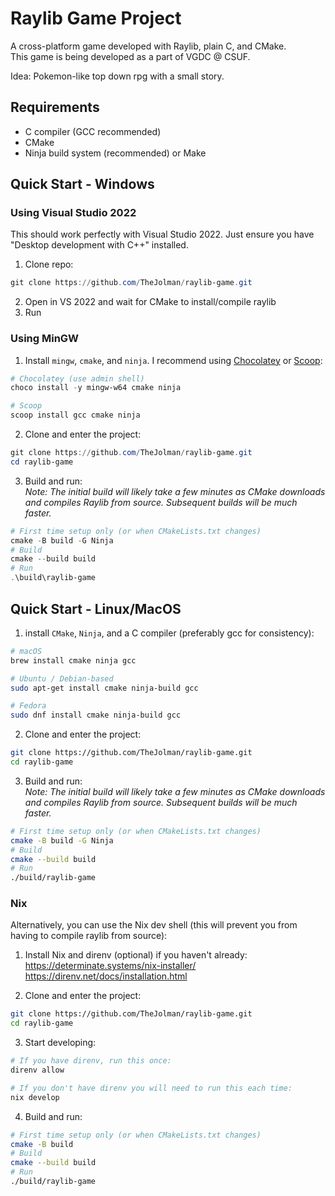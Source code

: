 # Raylib Game Project

A cross-platform game developed with Raylib, plain C, and CMake.  
This game is being developed as a part of VGDC @ CSUF.  
  
Idea: Pokemon-like top down rpg with a small story.  

## Requirements

- C compiler (GCC recommended)
- CMake
- Ninja build system (recommended) or Make

## Quick Start - Windows

### Using Visual Studio 2022

This should work perfectly with Visual Studio 2022. Just ensure you have "Desktop development with C++" installed.
1. Clone repo:
```ps1
git clone https://github.com/TheJolman/raylib-game.git
```
2. Open in VS 2022 and wait for CMake to install/compile raylib
3. Run

### Using MinGW

1. Install `mingw`, `cmake`, and `ninja`. I recommend using [Chocolatey](https://chocolatey.org/) or [Scoop](https://scoop.sh/):
```ps1
# Chocolatey (use admin shell)
choco install -y mingw-w64 cmake ninja

# Scoop
scoop install gcc cmake ninja
```

2. Clone and enter the project:
```ps1
git clone https://github.com/TheJolman/raylib-game.git
cd raylib-game
```

3. Build and run:  
*Note: The initial build will likely take a few minutes as CMake downloads and compiles Raylib from source.
Subsequent builds will be much faster.*
```ps1
# First time setup only (or when CMakeLists.txt changes)
cmake -B build -G Ninja
# Build
cmake --build build
# Run
.\build\raylib-game
```

## Quick Start - Linux/MacOS

1. install `CMake`, `Ninja`, and a C compiler (preferably gcc for consistency):
```bash
# macOS
brew install cmake ninja gcc

# Ubuntu / Debian-based
sudo apt-get install cmake ninja-build gcc

# Fedora
sudo dnf install cmake ninja-build gcc
```

2. Clone and enter the project:
```bash
git clone https://github.com/TheJolman/raylib-game.git
cd raylib-game
```

3. Build and run:  
*Note: The initial build will likely take a few minutes as CMake downloads and compiles Raylib from source.
Subsequent builds will be much faster.*
```bash
# First time setup only (or when CMakeLists.txt changes)
cmake -B build -G Ninja
# Build
cmake --build build
# Run
./build/raylib-game
```

### Nix

Alternatively, you can use the Nix dev shell (this will prevent you from having to compile raylib from source):

1. Install Nix and direnv (optional) if you haven't already:
https://determinate.systems/nix-installer/  
https://direnv.net/docs/installation.html  

2. Clone and enter the project:
```bash
git clone https://github.com/TheJolman/raylib-game.git
cd raylib-game
```

3. Start developing:
```bash
# If you have direnv, run this once:
direnv allow

# If you don't have direnv you will need to run this each time:
nix develop
```

4. Build and run:
```bash
# First time setup only (or when CMakeLists.txt changes)
cmake -B build
# Build
cmake --build build
# Run
./build/raylib-game
```
